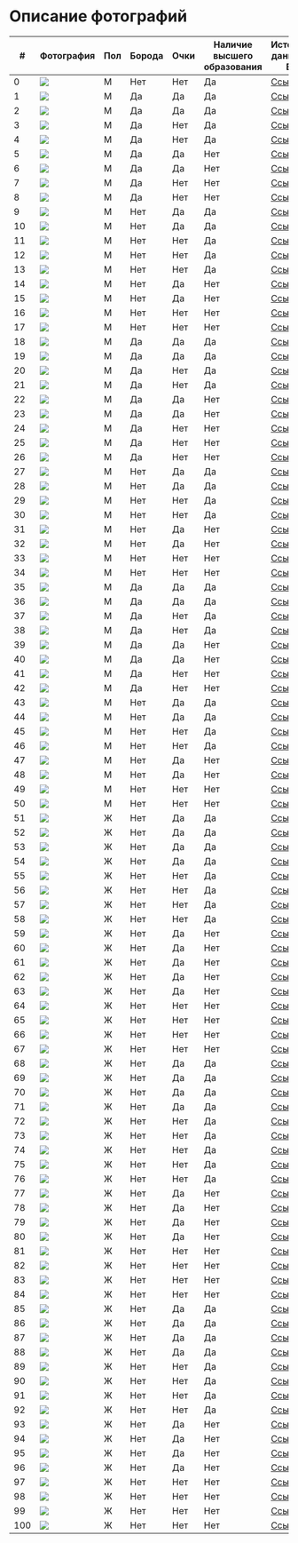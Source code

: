 # Описание фотографий


| # | Фотография | Пол | Борода | Очки | Наличие высшего образования | Источник данных о ВО | Источник фото |
|---|---|---|---|---|---|---|---|
| 0 |![](/Elon_Musk.jpg) | M | Нет | Нет | Да | [Ссылка](https://ru.wikipedia.org/wiki/%D0%9C%D0%B0%D1%81%D0%BA,_%D0%98%D0%BB%D0%BE%D0%BD) | [Ссылка](https://ru.wikipedia.org/wiki/%D0%9C%D0%B0%D1%81%D0%BA,_%D0%98%D0%BB%D0%BE%D0%BD) | 
| 1 |![](/glasses/1_Christopher_Catesby_Harington.jpg) | M | Да | Да | Да | [Ссылка](https://en.wikipedia.org/wiki/Kit_Harington) | [Ссылка](https://www.bustle.com/articles/33139-an-andy-samberg-kit-harington-hbo-sports-mockumentary-about-tennis-yes-please) |
| 2 |![](/glasses/2_Sean_William_McLoughlin.jpg) | M | Да | Да | Да | [Ссылка](https://en.wikipedia.org/wiki/Jacksepticeye) | [Ссылка](https://www.pinterest.com/pin/856598791599617749/) |
| 3 |![](/glasses/3_Joseph_Tetsuro_Bizinger.jpg) | M | Да | Нет | Да | [Ссылка](https://en.wikipedia.org/wiki/The_Anime_Man) | [Ссылка](https://www.mycast.io/talent/joey-bizinger) |
| 4 |![](/glasses/4_Joseph_Matthew_Alwyn.jpg) | M | Да | Нет | Да | [Ссылка](https://en.wikipedia.org/wiki/Joe_Alwyn) | [Ссылка](https://m.aceshowbiz.com/events/joe%20alwyn/joe-alwyn-bfi-62nd-london-film-festival-01.html) |
| 5 |![](/glasses/5_Mark_Edward_Fischbach.jpg) | M | Да | Да | Нет | [Ссылка](https://en.wikipedia.org/wiki/Markiplier) | [Ссылка](https://uk.sports.yahoo.com/news/youtube-star-markiplier-signs-wme-exclusive-202946076.html?guccounter=1&guce_referrer=aHR0cHM6Ly93d3cuZ29vZ2xlLnJ1Lw&guce_referrer_sig=AQAAAABiIPT9c_skjXBX5EtqB12hIS10TiSHyBW99RnMYnZOLVxSx9-Il00l_oAlx3bSKjNf3-_1AHciKEFvTTJ0Bl0O0VnJzy2z4oaFQETXR82pw8rV_CJmUwhI6Mj5MsFO0bBJTS3r7eFm6hgNePysePcnSCmEQYtB5WK22uu5vIzI) |
| 6 |![](/glasses/6_Edward_Christopher_Sheeran.jpg) | M | Да | Да | Нет | [Ссылка](https://en.wikipedia.org/wiki/Ed_Sheeran) | [Ссылка](https://informkenya.com/post/ed-sheeran-and-wife-cherry-announce-birth-of-daughter-lyra) |
| 7 |![](/glasses/7_Felix_Arvid_Ulf_Kjellberg.jpg) | M | Да | Нет | Нет | [Ссылка](https://en.wikipedia.org/wiki/PewDiePie) | [Ссылка](https://www.listennotes.com/it/podcasts/tech-intrigued-tech-intrigued-7l3hUiq5PBH/) |
| 8 |![](/glasses/8_Zac_Efron.jpg) | M | Да | Нет | Нет | [Ссылка](https://en.wikipedia.org/wiki/Zac_Efron) | [Ссылка](https://www.pinterest.co.uk/pin/ok--544865254916678577/) |
| 9 |![](/glasses/9_Andrew_Russell_Garfield.jpg) | M | Нет | Да | Да | [Ссылка](https://en.wikipedia.org/wiki/Andrew_Garfield) | [Ссылка](https://www.pinterest.com/pin/440438038559254248/) |
| 10 |![](/glasses/10_Daniel_Sharman.jpg) | M | Нет | Да | Да | [Ссылка](https://en.wikipedia.org/wiki/Daniel_Sharman) | [Ссылка](https://dualstyleblog.com/tag/after-movies/) |
| 11 |![](/glasses/11_Robert_Cornelius_Murphy.jpg) | M | Нет | Нет | Да | [Ссылка](https://en.wikipedia.org/wiki/Bobby_Murphy) | [Ссылка](https://worthpedia.com/bobby-murphy/) |
| 12 |![](/glasses/12_Jeremy_Wang.jpg) | M | Нет | Нет | Да | [Ссылка](https://en.wikipedia.org/wiki/Disguised_Toast) | [Ссылка](https://en.wikipedia.org/wiki/Disguised_Toast) |
| 13 |![](/glasses/13_Garnt_Maneetapho.jpg) | M | Нет | Нет | Да | [Ссылка](https://en.wikipedia.org/wiki/Gigguk) | [Ссылка](https://wikiodin.com/where-does-youtuber-gigguk-live-girlfriend-net-worth-wiki/) |
| 14 |![](/glasses/14_Daniel_Radcliffe.jpg) | M | Нет | Да | Нет | [Ссылка](https://en.wikipedia.org/wiki/Daniel_Radcliffe) | [Ссылка](https://poltronanerd.com.br/filmes/daniel-radcliffe-revela-seu-filme-de-harry-potter-favorito-126042/amp) |
| 15 |![](/glasses/15_Tom_Holland.jpg) | M | Нет | Да | Нет | [Ссылка](https://en.wikipedia.org/wiki/Tom_Holland) | [Ссылка](https://blinkoptic.com/2022/03/22/tom-holland-and-his-famous-eyeglasses/) |
| 16 |![](/glasses/16_Vitalik_Buterin.jpg) | M | Нет | Нет | Нет | [Ссылка](https://en.wikipedia.org/wiki/Vitalik_Buterin) | [Ссылка](https://signal.nfx.com/investors/vitalik-buterin) |
| 17 |![](/glasses/17_Rupert_Alexander_Lloyd_Grint.jpg) | M | Нет | Нет | Нет | [Ссылка](https://en.wikipedia.org/wiki/Rupert_Grint) | [Ссылка](https://www.bbc.com/news/entertainment-arts-37163406) |
| 18 |![](/glasses/18_Robert_Downey_Jr.jpg) | M | Да | Да | Да | [Ссылка](https://en.wikipedia.org/wiki/Robert_Downey_Jr.) | [Ссылка](https://www.pinterest.com/pin/775533998312710466/) |
| 19 |![](/glasses/19_Michael_David_Stevens.jpg) | M | Да | Да | Да | [Ссылка](https://en.wikipedia.org/wiki/Michael_Stevens_(educator)) | [Ссылка](https://www.geni.com/people/Michael-Stevens/6000000027327774832) |
| 20 |![](/glasses/20_Derek_Muller.jpg) | M | Да | Нет | Да | [Ссылка](https://en.wikipedia.org/wiki/Derek_Muller) | [Ссылка](https://everyfad.com/person/derek-muller) |
| 21 |![](/glasses/21_James_Christian_Kimmel.jpg) | M | Да | Нет | Да | [Ссылка](https://en.wikipedia.org/wiki/Jimmy_Kimmel) | [Ссылка](https://millionaire.fandom.com/wiki/Jimmy_Kimmel) |
| 22 |![](/glasses/22_Johnny_Depp.jpg) | M | Да | Да | Нет | [Ссылка](https://en.wikipedia.org/wiki/Johnny_Depp) | [Ссылка](https://www.pinterest.com/pin/372391462920718342/) |
| 23 |![](/glasses/23_Edward_Regan_Murphy.jpg) | M | Да | Да | Нет | [Ссылка](https://en.wikipedia.org/wiki/Eddie_Murphy) | [Ссылка](https://en.wikipedia.org/wiki/Eddie_Murphy) |
| 24 |![](/glasses/24_Keanu_Reeves.jpg) | M | Да | Нет | Нет | [Ссылка](https://en.wikipedia.org/wiki/Keanu_Reeves) | [Ссылка](https://matrix.fandom.com/wiki/Keanu_Reeves) |
| 25 |![](/glasses/25_Will_Smith.jpg) | M | Да | Нет | Нет | [Ссылка](https://en.wikipedia.org/wiki/Will_Smith) | [Ссылка](https://krot.info/muzhchiny/17719-uill-smit-57-foto.html) |
| 26 |![](/glasses/26_Chris_Hemsworth.jpg) | M | Да | Нет | Нет | [Ссылка](https://en.wikipedia.org/wiki/Chris_Hemsworth) | [Ссылка](https://www.instyle.com/news/chris-hemsworth-miracle-greatest-day-life-basketball) |
| 27 |![](/glasses/27_Louis_Sebastian_Theroux.jpg) | M | Нет | Да | Да | [Ссылка](https://en.wikipedia.org/wiki/Louis_Theroux) | [Ссылка](https://www.nme.com/news/nme-merch-presents-louis-theroux-special-2011150) |
| 28 |![](/glasses/28_Rainn_Percival_Dietrich_Wilson.jpg) | M | Нет | Да | Да | [Ссылка](https://en.wikipedia.org/wiki/Rainn_Wilson) | [Ссылка](https://www.kinomania.ru/people/822814) |
| 29 |![](/glasses/29_Dwayne_Douglas_Johnson.jpg) | M | Нет | Нет | Да | [Ссылка](https://en.wikipedia.org/wiki/Dwayne_Johnson) | [Ссылка](https://www.nme.com/news/film/the-rock-hints-at-dc-comics-project-for-2014-578341) |
| 30 |![](/glasses/30_Todd_Howard.jpg) | M | Нет | Нет | Да | [Ссылка](https://en.wikipedia.org/wiki/Todd_Howard) | [Ссылка](https://en.wikipedia.org/wiki/Todd_Howard) |
| 31 |![](/glasses/31_Hideo_Kojima.jpg) | M | Нет | Да | Нет | [Ссылка](https://en.wikipedia.org/wiki/Hideo_Kojima) | [Ссылка](https://www.eurogamer.net/konami-blocked-hideo-kojima-from-attending-the-game-awards) |
| 32 |![](/glasses/32_John_Carmack.jpg) | M | Нет | Да | Нет | [Ссылка](https://en.wikipedia.org/wiki/John_Carmack) | [Ссылка](https://www.pinterest.ru/pin/1407443612416885/) |
| 33 |![](/glasses/33_Tom_Cruise.jpg) | M | Нет | Нет | Нет | [Ссылка](https://en.wikipedia.org/wiki/Tom_Cruise) | [Ссылка](https://www.pinterest.ru/pin/525232375282399441/) |
| 34 |![](/glasses/34_James_Thomas_Fallon.jpg) | M | Нет | Нет | Нет | [Ссылка](https://en.wikipedia.org/wiki/Jimmy_Fallon) | [Ссылка](https://www.pinterest.com/pin/46936021106852930/) |
| 35 |![](/glasses/35_Hayao_Miyazaki.jpg) | M | Да | Да | Да | [Ссылка](https://en.wikipedia.org/wiki/Hayao_Miyazaki) | [Ссылка](https://otakukart.com/hayao-miyazaki-back-from-retirement-for-another-movie/) |
| 36 |![](/glasses/36_Michael_Wayne_Godwin.jpg) | M | Да | Да | Да | [Ссылка](https://en.wikipedia.org/wiki/Mike_Godwin) | [Ссылка](https://wikireality.ru/wiki/Майк_Годвин) |
| 37 |![](/glasses/37_Neil_deGrasse_Tyson.jpg) | M | Да | Нет | Да | [Ссылка](https://en.wikipedia.org/wiki/Neil_deGrasse_Tyson) | [Ссылка](https://studyinternational.com/news/neil-degrasse-tyson-holiday-gift-guide-2020/) |
| 38 |![](/glasses/38_Grigori_Yakovlevich_Perelman.jpg) | M | Да | Нет | Да | [Ссылка](https://en.wikipedia.org/wiki/Grigori_Perelman) | [Ссылка](https://en.wikipedia.org/wiki/Grigori_Perelman) |
| 39 |![](/glasses/39_Gabe_Logan_Newell.jpg) | M | Да | Да | Нет | [Ссылка](https://en.wikipedia.org/wiki/Gabe_Newell) | [Ссылка](https://www.roadtovr.com/gabe-newell-expects-wireless-room-scale-to-be-an-integrated-feature/) |
| 40 |![](/glasses/40_Peter_Handke.jpg) | M | Да | Да | Нет | [Ссылка](https://en.wikipedia.org/wiki/Peter_Handke) | [Ссылка](https://en.wikipedia.org/wiki/Peter_Handke) |
| 41 |![](/glasses/41_Steve_Harvey.jpg) | M | Да | Нет | Нет | [Ссылка](https://en.wikipedia.org/wiki/Steve_Harvey) | [Ссылка](https://en.wikipedia.org/wiki/Steve_Harvey) |
| 42 |![](/glasses/42_Stephen_Gary_Wozniak.jpg) | M | Да | Нет | Нет | [Ссылка](https://en.wikipedia.org/wiki/Steve_Wozniak) | [Ссылка](https://biografii.net/znamenitosti/stiv-vozniak.html) |
| 43 |![](/glasses/43_Samuel_Leroy_Jackson.jpg) | M | Нет | Да | Да | [Ссылка](https://en.wikipedia.org/wiki/Samuel_L._Jackson) | [Ссылка](http://almode.ru/stars/16031-sjemjujel-dzhekson-50-foto.html) |
| 44 |![](/glasses/44_Benoit_Mandelbrot.jpg) | M | Нет | Да | Да | [Ссылка](https://en.wikipedia.org/wiki/Benoit_Mandelbrot) | [Ссылка](https://www.pinterest.ru/pin/322711129533202096/) |
| 45 |![](/glasses/45_Arnold_Schwarzenegger.jpg) | M | Нет | Нет | Да | [Ссылка](https://en.wikipedia.org/wiki/Arnold_Schwarzenegger) | [Ссылка](https://www.closerweekly.com/posts/arnold-schwarzenegger-talks-divorce-says-his-kids-can-have-any-job-as-long-as-they-re-passionate-61776/) |
| 46 |![](/glasses/46_Richard_Dawkins.jpg) | M | Нет | Нет | Да | [Ссылка](https://en.wikipedia.org/wiki/Richard_Dawkins) | [Ссылка](https://en.wikipedia.org/wiki/Richard_Dawkins) |
| 47 |![](/glasses/47_Daniel_Michael_DeVito_Jr.jpg) | M | Нет | Да | Нет | [Ссылка](https://en.wikipedia.org/wiki/Danny_DeVito) | [Ссылка](https://www.pinterest.com/pin/130111876723902757/) |
| 48 |![](/glasses/48_Bill_Gates.jpg) | M | Нет | Да | Нет | [Ссылка](https://en.wikipedia.org/wiki/Bill_Gates) | [Ссылка](https://news.softpedia.com/news/Bill-Gates-Will-Be-the-Next-Microsoft-CEO-Sort-Of-419055.shtml) |
| 49 |![](/glasses/49_Jack_Nicholson.jpg) | M | Нет | Нет | Нет | [Ссылка](https://en.wikipedia.org/wiki/Jack_Nicholson) | [Ссылка](https://www.radiocreative.com/voice-overs/celebrity-voice-impressions/jack-nicholson/) |
| 50 |![](/glasses/50_Jeremy_Clarkson.jpg) | M | Нет | Нет | Нет | [Ссылка](https://en.wikipedia.org/wiki/Jeremy_Clarkson) | [Ссылка](https://divo.best/dzheremi-klarkson.html) |
| 51 |![](/glasses/51_Elizabeth_Bruenig.jpg) | Ж | Нет | Да | Да | [Ссылка](https://en.wikipedia.org/wiki/Elizabeth_Bruenig) | [Ссылка](https://www.anamariecox.com/with-friends-like-these/2019/8/21/apocalyptic-safe-spaces-with-elizabeth-bruenig) |
| 52 |![](/glasses/52_Jacqueline_Wernimont.jpg) | Ж | Нет | Да | Да | [Ссылка](https://en.wikipedia.org/wiki/Jacqueline_Wernimont) | [Ссылка](https://items.ssrc.org/author/jacqueline-wernimont/) |
| 53 |![](/glasses/53_Ella_Rose_Emhoff.jpg) | Ж | Нет | Да | Да | [Ссылка](https://en.wikipedia.org/wiki/Ella_Emhoff) | [Ссылка](https://www.independent.co.uk/news/ella-emhoff-makes-runway-debut-and-yes-shes-in-a-coat-designers-designers-coat-coat-kamala-harris-b1804278.html) |
| 54 |![](/glasses/54_Kaitlan_Collins.jpg) | Ж | Нет | Да | Да | [Ссылка](https://en.wikipedia.org/wiki/Kaitlan_Collins) | [Ссылка](https://www.nytimes.com/2019/02/20/business/media/sarah-isgur-flores-cnn.html) |
| 55 |![](/glasses/55_Emma_Charlotte_Duerre_Watson.jpg) | Ж | Нет | Нет | Да | [Ссылка](https://en.wikipedia.org/wiki/Emma_Watson) | [Ссылка](https://en.wikipedia.org/wiki/Emma_Watson) |
| 56 |![](/glasses/56_Malala_Yousafzai.jpg) | Ж | Нет | Нет | Да | [Ссылка](https://en.wikipedia.org/wiki/Malala_Yousafzai) | [Ссылка](https://www.peoples.ru/state/citizen/malala_yousafzai/history.html) |
| 57 |![](/glasses/57_Anastasia_Kostyantynivna_Prikhodko.jpg) | Ж | Нет | Нет | Да | [Ссылка](https://en.wikipedia.org/wiki/Anastasia_Prikhodko) | [Ссылка](https://en.wikipedia.org/wiki/Anastasia_Prikhodko) |
| 58 |![](/glasses/58_Sierra_Dawn_Hull.jpg) | Ж | Нет | Нет | Да | [Ссылка](https://en.wikipedia.org/wiki/Sierra_Hull) | [Ссылка](https://alchetron.com/Sierra-Hull) |
| 59 |![](/glasses/59_Hailee_Steinfeld.jpg) | Ж | Нет | Да | Нет | [Ссылка](https://en.wikipedia.org/wiki/Hailee_Steinfeld) | [Ссылка](https://browsecat.net/celebrities/hailee-steinfeld-hd-actress-2021-wallpapers) |
| 60 |![](/glasses/60_Margot_Elise_Robbie.jpg) | Ж | Нет | Да | Нет | [Ссылка](https://en.wikipedia.org/wiki/Margot_Robbie) | [Ссылка](https://www.pinterest.com/pin/385620786854424141) |
| 61 |![](/glasses/61_Kristen_Jaymes_Stewart.jpg) | Ж | Нет | Да | Нет | [Ссылка](https://en.wikipedia.org/wiki/Kristen_Stewart) | [Ссылка](https://uhd.name/1392-kristen-stjuart-49-foto.html) |
| 62 |![](/glasses/62_Hannah_Dakota_Fanning.jpg) | Ж | Нет | Да | Нет | [Ссылка](https://en.wikipedia.org/wiki/Dakota_Fanning) | [Ссылка](https://www.pinterest.com/pin/702280135657620970/) |
| 63 |![](/glasses/63_Sydney_Bernice_Sweeney.jpg) | Ж | Нет | Да | Нет | [Ссылка](https://en.wikipedia.org/wiki/Sydney_Sweeney) | [Ссылка](https://www.pinterest.com/pin/664984701213342955/) |
| 64 |![](/glasses/64_Jennifer_Shrader_Lawrence.jpg) | Ж | Нет | Нет | Нет | [Ссылка](https://en.wikipedia.org/wiki/Jennifer_Lawrence) | [Ссылка](https://www.pinterest.com/pin/152066924893978605/) |
| 65 |![](/glasses/65_Zendaya_Maree_Stoermer_Coleman.jpg) | Ж | Нет | Нет | Нет | [Ссылка](https://en.wikipedia.org/wiki/Zendaya) | [Ссылка](https://en.wikipedia.org/wiki/Zendaya) |
| 66 |![](/glasses/66_Selena_Marie_Gomez.jpg) | Ж | Нет | Нет | Нет | [Ссылка](https://en.wikipedia.org/wiki/Selena_Gomez) | [Ссылка](https://www.pinterest.com/pin/87398048999728488/) |
| 67 |![](/glasses/67_Chloe_Grace_Moretz.jpg) | Ж | Нет | Нет | Нет | [Ссылка](https://en.wikipedia.org/wiki/Chloë_Grace_Moretz) | [Ссылка](https://familypedia.fandom.com/wiki/Chloë_Grace_Moretz_(1997)) |
| 68 |![](/glasses/68_Abigail_Pierrepont_Johnson.jpg) | Ж | Нет | Да | Да | [Ссылка](https://en.wikipedia.org/wiki/Abigail_Johnson) | [Ссылка](https://www.foxbusiness.com/lifestyle/what-is-abigail-johnsons-net-worth) |
| 69 |![](/glasses/69_Savannah_Clark_Guthrie.jpg) | Ж | Нет | Да | Да | [Ссылка](https://en.wikipedia.org/wiki/Savannah_Guthrie) | [Ссылка](https://www.hellomagazine.com/film/20220111130581/why-has-savannah-guthrie-left-today-show-studios-covid-19/) |
| 70 |![](/glasses/70_Lisa_Kennedy_Montgomery.jpg) | Ж | Нет | Да | Да | [Ссылка](https://en.wikipedia.org/wiki/Kennedy_(commentator)) | [Ссылка](https://onmilwaukee.com/articles/kennedymilwaukee) |
| 71 |![](/glasses/71_Dana_Lynn_Loesch.jpg) | Ж | Нет | Да | Да | [Ссылка](https://en.wikipedia.org/wiki/Dana_Loesch) | [Ссылка](https://www.listal.com/viewimage/8100405) |
| 72 |![](/glasses/72_Kamala_Devi_Harris.jpg) | Ж | Нет | Нет | Да | [Ссылка](https://en.wikipedia.org/wiki/Kamala_Harris) | [Ссылка](https://en.wikipedia.org/wiki/Kamala_Harris) |
| 73 |![](/glasses/73_Julie_Terese_Sweet.jpg) | Ж | Нет | Нет | Да | [Ссылка](https://en.wikipedia.org/wiki/Julie_Sweet) | [Ссылка](https://factboyz.com/julie-sweet-biography-age-net-worth/) |
| 74 |![](/glasses/74_Susan_Diane_Wojcicki.jpg) | Ж | Нет | Нет | Да | [Ссылка](https://en.wikipedia.org/wiki/Susan_Wojcicki) | [Ссылка](https://en.wikipedia.org/wiki/Susan_Wojcicki) |
| 75 |![](/glasses/75_Amanda_Louise_Holden.jpg) | Ж | Нет | Нет | Да | [Ссылка](https://en.wikipedia.org/wiki/Amanda_Holden) | [Ссылка](https://www.thefamouspeople.com/profiles/amanda-holden-9806.php) |
| 76 |![](/glasses/76_Nicolle_Wallace.jpg) | Ж | Нет | Нет | Да | [Ссылка](https://en.wikipedia.org/wiki/Nicolle_Wallace) | [Ссылка](https://www.msnbc.com/deadline-white-house/nicolle-wallace-biography-n1157571) |
| 77 |![](/glasses/77_Scarlett_Ingrid_Johansson.jpg) | Ж | Нет | Да | Нет | [Ссылка](https://en.wikipedia.org/wiki/Scarlett_Johansson) | [Ссылка](https://www.pinterest.com.au/pin/385057836860431001/) |
| 78 |![](/glasses/78_Jennifer_Joanna_Aniston.jpg) | Ж | Нет | Да | Нет | [Ссылка](https://en.wikipedia.org/wiki/Jennifer_Aniston) | [Ссылка](https://www.pinterest.ru/pin/544020829979556104/) |
| 79 |![](/glasses/79_Julia_Fiona_Roberts.jpg) | Ж | Нет | Да | Нет | [Ссылка](https://en.wikipedia.org/wiki/Julia_Roberts) | [Ссылка](http://almode.ru/stars/27043-dzhulija-roberts-66-foto.html) |
| 80 |![](/glasses/80_Kate_Elizabeth_Winslet.jpg) | Ж | Нет | Да | Нет | [Ссылка](https://en.wikipedia.org/wiki/Kate_Winslet) | [Ссылка](https://www.thecut.com/2016/02/glasses-oscars-patricia-arquette-kate-winslet.html) |
| 81 |![](/glasses/81_Caroline_Louise_Flack.jpg) | Ж | Нет | Нет | Нет | [Ссылка](https://en.wikipedia.org/wiki/Caroline_Flack) | [Ссылка](https://www.walesonline.co.uk/lifestyle/showbiz/caroline-flack-inquest-died-court-18718174) |
| 82 |![](/glasses/82_Lisa_Tamsin_Faulkner.jpg) | Ж | Нет | Нет | Нет | [Ссылка](https://en.wikipedia.org/wiki/Lisa_Faulkner) | [Ссылка](https://www.express.co.uk/life-style/life/959433/lisa-faulkner-weekend-john-torode-brookside-dangerfield-indian-takeaway-board-games) |
| 83 |![](/glasses/83_Angelina_Jolie.jpg) | Ж | Нет | Нет | Нет | [Ссылка](https://en.wikipedia.org/wiki/Angelina_Jolie) | [Ссылка](https://en.wikipedia.org/wiki/Angelina_Jolie) |
| 84 |![](/glasses/84_Charlize_Theron.jpg) | Ж | Нет | Нет | Нет | [Ссылка](https://en.wikipedia.org/wiki/Charlize_Theron) | [Ссылка](https://in.pinterest.com/pin/497507090083150876/) |
| 85 |![](/glasses/85_Tsai_Ing-wen.jpg) | Ж | Нет | Да | Да | [Ссылка](https://en.wikipedia.org/wiki/Tsai_Ing-wen) | [Ссылка](https://en.wikipedia.org/wiki/Tsai_Ing-wen) |
| 86 |![](/glasses/86_Christine_Madeleine_Odette_Lagarde.jpg) | Ж | Нет | Да | Да | [Ссылка](https://en.wikipedia.org/wiki/Christine_Lagarde) | [Ссылка](https://www.ekapija.com/en/news/2678684/christine-lagarde-officially-takes-up-duty-as-president-of-the-european-central) |
| 87 |![](/glasses/87_Oprah_Gail_Winfrey.jpg) | Ж | Нет | Да | Да | [Ссылка](https://en.wikipedia.org/wiki/Oprah_Winfrey) | [Ссылка](https://www.findhealthtips.com/oprah-winfrey-weight-loss/?utm_source=feedburner&utm_medium=feed&utm_campaign=Feed%3A+findhealthtips+%28Find+Health+Tips%29) |
| 88 |![](/glasses/88_Gayle_King.jpg) | Ж | Нет | Да | Да | [Ссылка](https://en.wikipedia.org/wiki/Gayle_King) | [Ссылка](https://www.nickiswift.com/385604/what-gayle-king-had-to-say-about-william-and-harry-during-prince-philips-funeral/) |
| 89 |![](/glasses/89_Ursula_Gertrud_von_der_Leyen.jpg) | Ж | Нет | Нет | Да | [Ссылка](https://en.wikipedia.org/wiki/Ursula_von_der_Leyen) | [Ссылка](https://euobserver.com/agenda/145439) |
| 90 |![](/glasses/90_Angela_Dorothea_Merkel.jpg) | Ж | Нет | Нет | Да | [Ссылка](https://en.wikipedia.org/wiki/Angela_Merkel) | [Ссылка](https://en.wikipedia.org/wiki/Angela_Merkel) |
| 91 |![](/glasses/91_Theresa_Mary_May.jpg) | Ж | Нет | Нет | Да | [Ссылка](https://en.wikipedia.org/wiki/Theresa_May) | [Ссылка](https://zen.yandex.ru/media/fingazeta/tereza-mei-ne-otkajetsia-ot-svoego-plana-po-brexit-5b8e3588cebe0c00ab8c9ed1) |
| 92 |![](/glasses/92_Dilma_Vana_Rousseff.jpg) | Ж | Нет | Нет | Да | [Ссылка](https://en.wikipedia.org/wiki/Dilma_Rousseff) | [Ссылка](https://en.wikipedia.org/wiki/Dilma_Rousseff) |
| 93 |![](/glasses/93_Diane_Hall_Keaton.jpg) | Ж | Нет | Да | Нет | [Ссылка](https://en.wikipedia.org/wiki/Diane_Keaton) | [Ссылка](https://zabavniks.com/foto/14474-foto-dajan-kiton) |
| 94 |![](/glasses/94_Catherine_Fabienne_Dorleac.jpg) | Ж | Нет | Да | Нет | [Ссылка](https://en.wikipedia.org/wiki/Catherine_Deneuve) | [Ссылка](https://www.zimbio.com/photos/Catherine+Deneuve/Ql40jokYEth/Maison+Louis+Vuitton+Roma+Etoile+Cocktail) |
| 95 |![](/glasses/95_Sophia_Loren.jpg) | Ж | Нет | Да | Нет | [Ссылка](https://en.wikipedia.org/wiki/Sophia_Loren) | [Ссылка](https://pinetworth.com/sophia-loren/) |
| 96 |![](/glasses/96_Amy_Louise_Sedaris.jpg) | Ж | Нет | Да | Нет | [Ссылка](https://en.wikipedia.org/wiki/Amy_Sedaris) | [Ссылка](https://www.zimbio.com/photos/Amy+Sedaris/C9TMi2Mczf0/Adam+Selman+Front+Row+September+2016+MADE) |
| 97 |![](/glasses/97_Sharon_Rachel_Osbourne.jpg) | Ж | Нет | Нет | Нет | [Ссылка](https://en.wikipedia.org/wiki/Sharon_Osbourne) | [Ссылка](http://almode.ru/stars/16643-shjeron-osborn-52-foto.html) |
| 98 |![](/glasses/98_Paula_Elizabeth_Yates.jpg) | Ж | Нет | Нет | Нет | [Ссылка](https://en.wikipedia.org/wiki/Paula_Yates) | [Ссылка](https://modelfact.com/paula-yates-bob-geldof/) |
| 99 |![](/glasses/99_Lorraine_Kelly.jpg) | Ж | Нет | Нет | Нет | [Ссылка](https://en.wikipedia.org/wiki/Lorraine_Kelly) | [Ссылка](https://www.hellomagazine.com/celebrities/20220201132097/lorraine-kelly-breaks-silence-carol-mcgiffin-tweet/) |
| 100 |![](/glasses/100_Goldie_Jeanne_Hawn.jpg) | Ж | Нет | Нет | Нет | [Ссылка](https://en.wikipedia.org/wiki/Goldie_Hawn) | [Ссылка](https://www.britannica.com/biography/Goldie-Hawn) |
